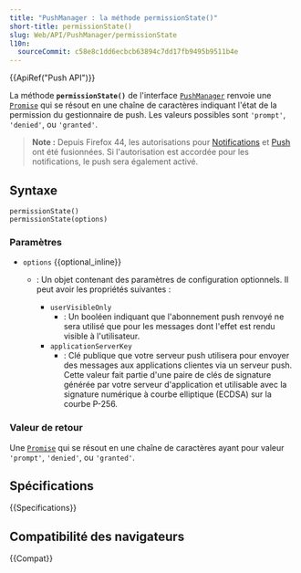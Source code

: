 ```yaml
---
title: "PushManager : la méthode permissionState()"
short-title: permissionState()
slug: Web/API/PushManager/permissionState
l10n:
  sourceCommit: c58e8c1dd6ecbcb63894c7dd17fb9495b9511b4e
---
```


{{ApiRef("Push API")}}

La méthode **`permissionState()`** de l'interface [`PushManager`](/fr/docs/Web/API/PushManager) renvoie une [`Promise`](/fr/docs/Web/JavaScript/Reference/Global_Objects/Promise) qui se résout en une chaîne de caractères indiquant l'état de la permission du gestionnaire de push. Les valeurs possibles sont `'prompt'`, `'denied'`, ou `'granted'`.

> **Note :** Depuis Firefox 44, les autorisations pour [Notifications](/fr/docs/Web/API/Notifications_API) et [Push](/fr/docs/Web/API/Push_API) ont été fusionnées. Si l'autorisation est accordée pour les notifications, le push sera également activé.

## Syntaxe

```js-nolint
permissionState()
permissionState(options)
```

### Paramètres

- `options` {{optional_inline}}

  - : Un objet contenant des paramètres de configuration optionnels. Il peut avoir les propriétés suivantes&nbsp;:

    - `userVisibleOnly`
      - : Un booléen indiquant que l'abonnement push renvoyé ne sera utilisé que pour les messages dont l'effet est rendu visible à l'utilisateur.
    - `applicationServerKey`
      - : Clé publique que votre serveur push utilisera pour envoyer des messages aux applications clientes via un serveur push. Cette valeur fait partie d'une paire de clés de signature générée par votre serveur d'application et utilisable avec la signature numérique à courbe elliptique (ECDSA) sur la courbe P-256.

### Valeur de retour

Une [`Promise`](/fr/docs/Web/JavaScript/Reference/Global_Objects/Promise) qui se résout en une chaîne de caractères ayant pour valeur `'prompt'`, `'denied'`, ou `'granted'`.

## Spécifications

{{Specifications}}

## Compatibilité des navigateurs

{{Compat}}
